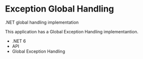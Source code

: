 # Exception Global Handling
.NET global handling implementation

This application has a Global Exception Handling implementantion. <br>

<ul>
<li>.NET 6</li>
<li>API</li>
<li>Global Exception Handling</li>
</ul>
